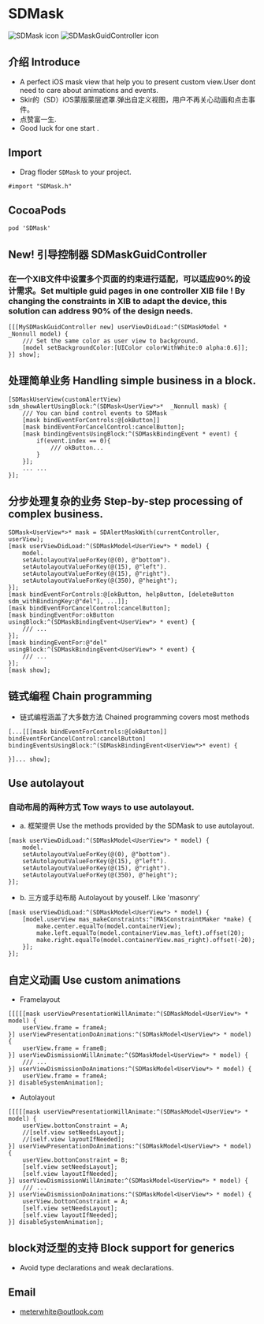 # SDMask
![SDMask icon](https://raw.githubusercontent.com/Meterwhite/SDMask/master/Cover.png)
![SDMaskGuidController icon](https://raw.githubusercontent.com/Meterwhite/SDMask/master/Cover2.png)
## 介绍 Introduce
* A perfect iOS mask view that help you to present custom view.User dont need to care about animations and events.
* Skir的（SD）iOS蒙版蒙层遮罩.弹出自定义视图，用户不再关心动画和点击事件。
* 点赞富一生.
* Good luck for one start .

## Import
- Drag floder `SDMask` to your project.
```objc
#import "SDMask.h"
```
## CocoaPods
```
pod 'SDMask'
```
## New! 引导控制器 SDMaskGuidController
### 在一个XIB文件中设置多个页面的约束进行适配，可以适应90%的设计需求。Set multiple guid pages in one controller XIB file ! By changing the constraints in XIB to adapt the device, this solution can address 90% of the design needs.
```objc
[[[MySDMaskGuidController new] userViewDidLoad:^(SDMaskModel * _Nonnull model) {
    /// Set the same color as user view to background.
    [model setBackgroundColor:[UIColor colorWithWhite:0 alpha:0.6]];
}] show];
```

## 处理简单业务 Handling simple business in a block.
```objc
[SDMaskUserView(customAlertView) sdm_showAlertUsingBlock:^(SDMask<UserView*>*  _Nonnull mask) {
    /// You can bind control events to SDMask
    [mask bindEventForControls:@[okButton]] 
    [mask bindEventForCancelControl:cancelButton];
    [mask bindingEventsUsingBlock:^(SDMaskBindingEvent * event) {
        if(event.index == 0){
            /// okButton...
        }
    }];
    ... ...
}];
```
## 分步处理复杂的业务 Step-by-step processing of complex business.
```objc
SDMask<UserView*>* mask = SDAlertMaskWith(currentController, userView);
[mask userViewDidLoad:^(SDMaskModel<UserView*> * model) {
    model.
    setAutolayoutValueForKey(@(0), @"bottom").
    setAutolayoutValueForKey(@(15), @"left").
    setAutolayoutValueForKey(@(15), @"right").
    setAutolayoutValueForKey(@(350), @"height");
}];
[mask bindEventForControls:@[okButton, helpButton, [deleteButton sdm_withBindingKey:@"del"], ...]];
[mask bindEventForCancelControl:cancelButton];
[mask bindingEventFor:okButton usingBlock:^(SDMaskBindingEvent<UserView*> * event) {
    /// ...
}];
[mask bindingEventFor:@"del" usingBlock:^(SDMaskBindingEvent<UserView*> * event) {
    /// ...
}];
[mask show];
```
## 链式编程 Chain programming
-  链式编程涵盖了大多数方法 Chained programming covers most methods
```objc
[...[[[mask bindEventForControls:@[okButton]] bindEventForCancelControl:cancelButton] bindingEventsUsingBlock:^(SDMaskBindingEvent<UserView*>* event) {
    
}]... show];
```
## Use autolayout
### 自动布局的两种方式 Tow ways to use autolayout.
- a. 框架提供 Use the methods provided by the SDMask to use autolayout. 
```objc
[mask userViewDidLoad:^(SDMaskModel<UserView*> * model) {
    model.
    setAutolayoutValueForKey(@(0), @"bottom").
    setAutolayoutValueForKey(@(15), @"left").
    setAutolayoutValueForKey(@(15), @"right").
    setAutolayoutValueForKey(@(350), @"height");
}];
```
- b. 三方或手动布局 Autolayout by youself. Like 'masonry'
```objc
[mask userViewDidLoad:^(SDMaskModel<UserView*> * model) {
    [model.userView mas_makeConstraints:^(MASConstraintMaker *make) {
        make.center.equalTo(model.containerView);
        make.left.equalTo(model.containerView.mas_left).offset(20);
        make.right.equalTo(model.containerView.mas_right).offset(-20);
    }];
}];
```
## 自定义动画 Use custom animations
- Framelayout
```objc
[[[[[mask userViewPresentationWillAnimate:^(SDMaskModel<UserView*> * model) {
    userView.frame = frameA;
}] userViewPresentationDoAnimations:^(SDMaskModel<UserView*> * model) {
    userView.frame = frameB;
}] userViewDismissionWillAnimate:^(SDMaskModel<UserView*> * model) {
    /// ...
}] userViewDismissionDoAnimations:^(SDMaskModel<UserView*> * model) {
    userView.frame = frameA;
}] disableSystemAnimation];
```
- Autolayout
```objc
[[[[[mask userViewPresentationWillAnimate:^(SDMaskModel<UserView*> * model) {
    userView.bottonConstraint = A;
    //[self.view setNeedsLayout];
    //[self.view layoutIfNeeded];
}] userViewPresentationDoAnimations:^(SDMaskModel<UserView*> * model) {
    userView.bottonConstraint = B;
    [self.view setNeedsLayout];
    [self.view layoutIfNeeded];
}] userViewDismissionWillAnimate:^(SDMaskModel<UserView*> * model) {
    /// ...
}] userViewDismissionDoAnimations:^(SDMaskModel<UserView*> * model) {
    userView.bottonConstraint = A;
    [self.view setNeedsLayout];
    [self.view layoutIfNeeded];
}] disableSystemAnimation];
```
## block对泛型的支持 Block support for generics
* Avoid type declarations and weak declarations.

## Email
- meterwhite@outlook.com
